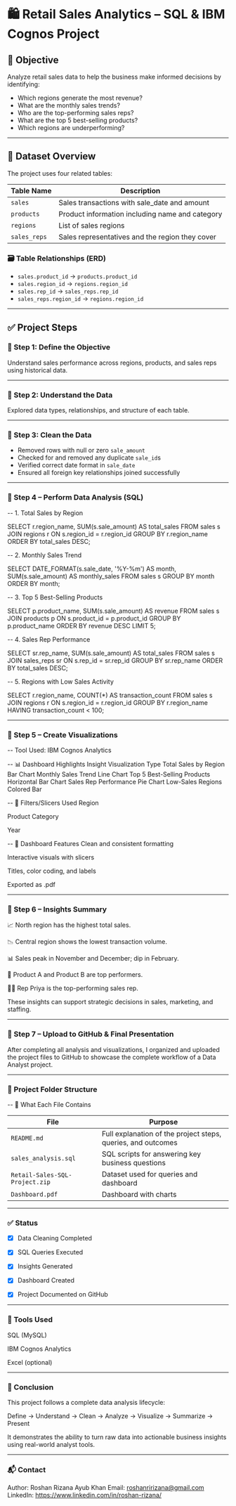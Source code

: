 # 🛍️ Retail Sales Analytics – SQL & IBM Cognos Project

## 📌 Objective

Analyze retail sales data to help the business make informed decisions by identifying:

- Which regions generate the most revenue?
- What are the monthly sales trends?
- Who are the top-performing sales reps?
- What are the top 5 best-selling products?
- Which regions are underperforming?

---

## 📁 Dataset Overview

The project uses four related tables:

| Table Name   | Description                                      |
|--------------|--------------------------------------------------|
| `sales`      | Sales transactions with sale_date and amount     |
| `products`   | Product information including name and category  |
| `regions`    | List of sales regions                            |
| `sales_reps` | Sales representatives and the region they cover  |

### 🗃️ Table Relationships (ERD)

- `sales.product_id` → `products.product_id`
- `sales.region_id` → `regions.region_id`
- `sales.rep_id` → `sales_reps.rep_id`
- `sales_reps.region_id` → `regions.region_id`

---

## ✅ Project Steps

### 🔹 Step 1: Define the Objective

Understand sales performance across regions, products, and sales reps using historical data.

---

### 🔹 Step 2: Understand the Data

Explored data types, relationships, and structure of each table.

---

### 🔹 Step 3: Clean the Data

- Removed rows with null or zero `sale_amount`
- Checked for and removed any duplicate `sale_id`s
- Verified correct date format in `sale_date`
- Ensured all foreign key relationships joined successfully

---

### 🔹 Step 4 – Perform Data Analysis (SQL)

--  1. Total Sales by Region

SELECT r.region_name, SUM(s.sale_amount) AS total_sales
FROM sales s
JOIN regions r ON s.region_id = r.region_id
GROUP BY r.region_name
ORDER BY total_sales DESC;

--  2. Monthly Sales Trend

SELECT DATE_FORMAT(s.sale_date, '%Y-%m') AS month, SUM(s.sale_amount) AS monthly_sales
FROM sales s
GROUP BY month
ORDER BY month;

--  3. Top 5 Best-Selling Products

SELECT p.product_name, SUM(s.sale_amount) AS revenue
FROM sales s
JOIN products p ON s.product_id = p.product_id
GROUP BY p.product_name
ORDER BY revenue DESC
LIMIT 5;

--  4. Sales Rep Performance

SELECT sr.rep_name, SUM(s.sale_amount) AS total_sales
FROM sales s
JOIN sales_reps sr ON s.rep_id = sr.rep_id
GROUP BY sr.rep_name
ORDER BY total_sales DESC;

--  5. Regions with Low Sales Activity

SELECT r.region_name, COUNT(*) AS transaction_count
FROM sales s
JOIN regions r ON s.region_id = r.region_id
GROUP BY r.region_name
HAVING transaction_count < 100;

---

### 🔹 Step 5 – Create Visualizations
-- Tool Used: IBM Cognos Analytics

-- 📊 Dashboard Highlights
Insight	Visualization Type
Total Sales by Region	Bar Chart
Monthly Sales Trend	Line Chart
Top 5 Best-Selling Products	Horizontal Bar Chart
Sales Rep Performance Pie Chart
Low-Sales Regions	Colored Bar 

-- 🔘 Filters/Slicers Used
Region

Product Category

Year

-- 🎨 Dashboard Features
Clean and consistent formatting

Interactive visuals with slicers

Titles, color coding, and labels

Exported as .pdf

---

### 🔹 Step 6 – Insights Summary
📈 North region has the highest total sales.

📉 Central region shows the lowest transaction volume.

📊 Sales peak in November and December; dip in February.

🥇 Product A and Product B are top performers.

👩‍💼 Rep Priya is the top-performing sales rep.

These insights can support strategic decisions in sales, marketing, and staffing.

---

### 🔹 Step 7 – Upload to GitHub & Final Presentation

After completing all analysis and visualizations, I organized and uploaded the project files to GitHub to showcase the complete workflow of a Data Analyst project.

---

### 📁 Project Folder Structure
-- 🧾 What Each File Contains

| File                          | Purpose                                                         |
|-------------------------------|-----------------------------------------------------------------|
| `README.md`                   | Full explanation of the project steps, queries, and outcomes    |
| `sales_analysis.sql`          | SQL scripts for answering key business questions                |
| `Retail-Sales-SQL-Project.zip`| Dataset used for queries and dashboard                          |
| `Dashboard.pdf`               | Dashboard with charts                                           |


---

### ✅ Status

- [x] Data Cleaning Completed  
- [x] SQL Queries Executed  
- [x] Insights Generated  
- [x] Dashboard Created  
- [x] Project Documented on GitHub  


---

### 🧰 Tools Used
SQL (MySQL)

IBM Cognos Analytics

Excel (optional)


---

### 🏁 Conclusion
This project follows a complete data analysis lifecycle:

Define → Understand → Clean → Analyze → Visualize → Summarize → Present

It demonstrates the ability to turn raw data into actionable business insights using real-world analyst tools.

---

### 📬 Contact
Author: Roshan Rizana Ayub Khan
Email: roshanririzana@gmail.com
LinkedIn: https://www.linkedin.com/in/roshan-rizana/



